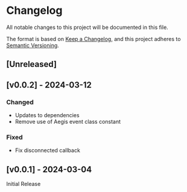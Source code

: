 # Changelog
All notable changes to this project will be documented in this file.

The format is based on [Keep a Changelog](https://keepachangelog.com/en/1.0.0/),
and this project adheres to [Semantic Versioning](https://semver.org/spec/v2.0.0.html).

## [Unreleased]

## [v0.0.2] - 2024-03-12

### Changed
- Updates to dependencies
- Remove use of Aegis event class constant

### Fixed
- Fix disconnected callback

## [v0.0.1] - 2024-03-04

Initial Release
